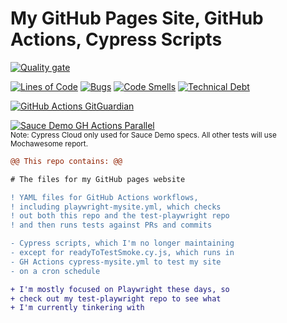 # My GitHub Pages Site, GitHub Actions, Cypress Scripts
[![Quality gate](https://sonarcloud.io/api/project_badges/quality_gate?project=readytotest_readytotest.github.io)](https://sonarcloud.io/summary/new_code?id=readytotest_readytotest.github.io)

[![Lines of Code](https://sonarcloud.io/api/project_badges/measure?project=readytotest_readytotest.github.io&metric=ncloc)](https://sonarcloud.io/summary/new_code?id=readytotest_readytotest.github.io) [![Bugs](https://sonarcloud.io/api/project_badges/measure?project=readytotest_readytotest.github.io&metric=bugs)](https://sonarcloud.io/summary/new_code?id=readytotest_readytotest.github.io) [![Code Smells](https://sonarcloud.io/api/project_badges/measure?project=readytotest_readytotest.github.io&metric=code_smells)](https://sonarcloud.io/summary/new_code?id=readytotest_readytotest.github.io) [![Technical Debt](https://sonarcloud.io/api/project_badges/measure?project=readytotest_readytotest.github.io&metric=sqale_index)](https://sonarcloud.io/summary/new_code?id=readytotest_readytotest.github.io)

[![GitHub Actions GitGuardian](https://github.com/readytotest/readytotest.github.io/actions/workflows/gitGuardian.yml/badge.svg)](https://github.com/readytotest/readytotest.github.io/actions/workflows/gitGuardian.yml)

[![Sauce Demo GH Actions Parallel](https://img.shields.io/endpoint?url=https://cloud.cypress.io/badge/detailed/dm22wp&style=flat&logo=cypress)](https://cloud.cypress.io/projects/dm22wp/runs)
<br> 
<sup>Note: Cypress Cloud only used for Sauce Demo specs. All other tests will use Mochawesome report.</sup>

```diff
@@ This repo contains: @@

# The files for my GitHub pages website

! YAML files for GitHub Actions workflows,
! including playwright-mysite.yml, which checks
! out both this repo and the test-playwright repo
! and then runs tests against PRs and commits

- Cypress scripts, which I'm no longer maintaining
- except for readyToTestSmoke.cy.js, which runs in
- GH Actions cypress-mysite.yml to test my site
- on a cron schedule

+ I'm mostly focused on Playwright these days, so
+ check out my test-playwright repo to see what
+ I'm currently tinkering with

```
